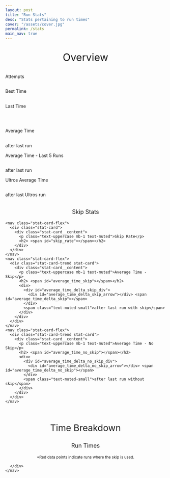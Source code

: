 ```yaml
---
layout: post
title: "Run Stats"
desc: "Stats pertaining to run times"
cover: "/assets/cover.jpg"
permalink: /stats
main_nav: true
---
```




<head>
  <script type="text/javascript" src="https://www.gstatic.com/charts/loader.js" defer></script>
  <script src="https://unpkg.com/jquery@3.6.0/dist/jquery.slim.min.js" defer></script>
  <script src="https://unpkg.com/sheetrock@1.2.0/dist/sheetrock.min.js" defer></script>
  <script src="https://unpkg.com/handlebars@4.5.0/dist/handlebars.min.js" defer></script>
  <script src="/stats/javascript/index.js" defer></script>
  <script src="/stats/javascript/charts.js" defer></script>


  <!-- <link rel="stylesheet" type="text/css" href="https://maxcdn.bootstrapcdn.com/bootstrap/4.0.0/css/bootstrap.min.css"> -->
  <link rel="stylesheet" href="https://stackpath.bootstrapcdn.com/font-awesome/4.7.0/css/font-awesome.min.css">
</head>



<p style="text-align: center; font-size: 32px">Overview</p>

<!-- Overview stats -->
<div class="parent">
  <div class="flex-container-stats">
    <nav class="stat-card-flex">
      <div class="stat-card">
        <div class="stat-card__content">
          <p class="text-uppercase mb-1 text-muted">Attempts</p>
          <h2> <span id="num_of_attempts"></span></h2>
        </div>
      </div>
    </nav>
    <nav class="stat-card-flex">
      <div class="stat-card">
        <div class="stat-card__content">
          <p class="text-uppercase mb-1 text-muted">Best Time</p>
          <h2> <span id="best_time"></span></h2>
        </div>
        <div class="stat-card__icon stat-card__icon--success">
          <div class="stat-card__icon-medal stat-card__icon-circle">
            <i class="fa-solid fa-medal"></i>
          </div>
        </div>
      </div>
    </nav>
    <nav class="stat-card-flex">
      <div class="stat-card">
        <div class="stat-card__content">
          <p class="text-uppercase mb-1 text-muted">Last Time</p>
          <h2> <span id="last_time"></span></h2>
        </div>
      </div>
    </nav>
  </div>
</div>

<br>
<!-- Average Times -->
<div class="parent">
  <div class="flex-container-stats">
    <nav class="stat-card-flex">
      <div class="stat-card-trend stat-card">
        <div class="stat-card__content">
          <p class="text-uppercase mb-1 text-muted">Average Time</p>
          <h2> <span id="average_time"></span></h2>
          <div>
            <div id="average_time_delta_div">
              <div id="average_time_delta_arrow"></div> <span id="average_time_delta"></span>
            </div>
            <span class="text-muted-small">after last run</span>
          </div>
        </div>
      </div>
    </nav>
    <nav class="stat-card-flex">
      <div class="stat-card-trend stat-card">
        <div class="stat-card__content">
          <p class="text-uppercase mb-1 text-muted">Average Time - Last 5 Runs</p>
          <h2> <span id="average_time_last_five"></span></h2>
          <div>
            <div id="average_time_delta_last_five_div">
              <div id="average_time_delta_last_five_arrow"></div> <span id="average_time_delta_last_five"></span>
            </div>
            <span class="text-muted-small">after last run</span>
          </div>
        </div>
      </div>
    </nav>
    <nav class="stat-card-flex">
      <div class="stat-card-trend stat-card">
        <div class="stat-card__content">
          <p class="text-uppercase mb-1 text-muted">Ultros Average Time</p>
          <h2> <span id="average_time_ultros"></span></h2>
          <div>
            <div id="average_time_delta_ultros_div">
              <div id="average_time_delta_ultros_arrow"></div> <span id="average_time_delta_ultros"></span>
            </div>
            <span class="text-muted-small">after last Ultros run</span>
          </div>
        </div>
      </div>
    </nav>
  </div>
</div>

<br>
<p style="text-align: center; font-size: 18px">Skip Stats</p>
<div class="parent">
  <div class="flex-container-stats">

    <nav class="stat-card-flex">
      <div class="stat-card">
        <div class="stat-card__content">
          <p class="text-uppercase mb-1 text-muted">Skip Rate</p>
          <h2> <span id="skip_rate"></span></h2>
        </div>
      </div>
    </nav>
    <nav class="stat-card-flex">
      <div class="stat-card-trend stat-card">
        <div class="stat-card__content">
          <p class="text-uppercase mb-1 text-muted">Average Time - Skip</p>
          <h2> <span id="average_time_skip"></span></h2>
          <div>
            <div id="average_time_delta_skip_div">
              <div id="average_time_delta_skip_arrow"></div> <span id="average_time_delta_skip"></span>
            </div>
            <span class="text-muted-small">after last run with skip</span>
          </div>
        </div>
      </div>
    </nav>
    <nav class="stat-card-flex">
      <div class="stat-card-trend stat-card">
        <div class="stat-card__content">
          <p class="text-uppercase mb-1 text-muted">Average Time - No Skip</p>
          <h2> <span id="average_time_no_skip"></span></h2>
          <div>
            <div id="average_time_delta_no_skip_div">
              <div id="average_time_delta_no_skip_arrow"></div> <span id="average_time_delta_no_skip"></span>
            </div>
            <span class="text-muted-small">after last run without skip</span>
          </div>
        </div>
      </div>
    </nav>
  </div>
</div>

<br>
<p style="text-align: center; font-size: 28px">Time Breakdown</p>

<p style="text-align: center; font-size: 18px">Run Times</p>
<!-- Run times line chart -->
<div class="parent">
  <div class="flex-container-stats">
    <nav class="charts">
      <div class="chart">
        <div id="chart_div"></div>
        <p style="text-align: center; font-size: 12px">*Red data points indicate runs where the skip is used.</p>

      </div>
    </nav>
  </div>
</div>
